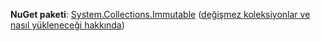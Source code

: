 **NuGet paketi**: [System.Collections.Immutable](http://go.microsoft.com/fwlink/?LinkId=318047) ([değişmez koleksiyonlar ve nasıl yükleneceği hakkında](/dotnet/api/system.collections.immutable#Remarks))
